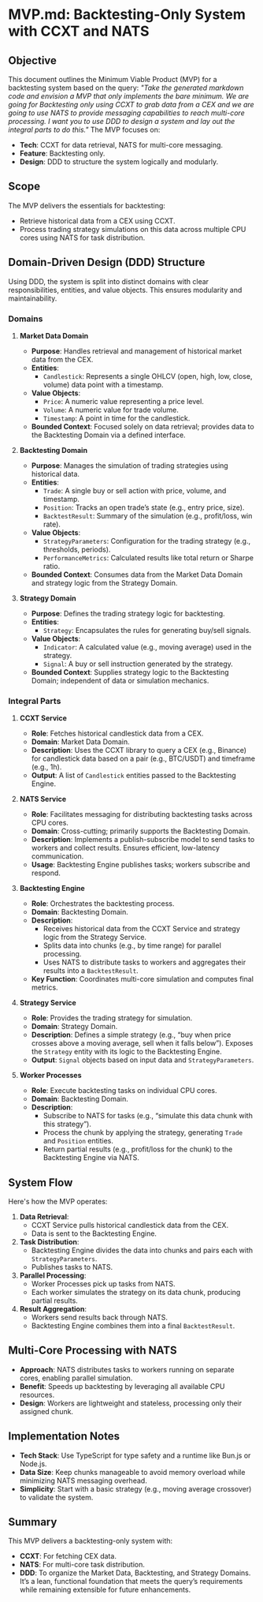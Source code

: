 # MVP.md: Backtesting-Only System with CCXT and NATS

## Objective
This document outlines the Minimum Viable Product (MVP) for a backtesting system based on the query:
*"Take the generated markdown code and envision a MVP that only implements the bare minimum. We are going for Backtesting only using CCXT to grab data from a CEX and we are going to use NATS to provide messaging capabilities to reach multi-core processing. I want you to use DDD to design a system and lay out the integral parts to do this."*
The MVP focuses on:
- **Tech**: CCXT for data retrieval, NATS for multi-core messaging.
- **Feature**: Backtesting only.
- **Design**: DDD to structure the system logically and modularly.

## Scope
The MVP delivers the essentials for backtesting:
- Retrieve historical data from a CEX using CCXT.
- Process trading strategy simulations on this data across multiple CPU cores using NATS for task distribution.

## Domain-Driven Design (DDD) Structure
Using DDD, the system is split into distinct domains with clear responsibilities, entities, and value objects. This ensures modularity and maintainability.

### Domains

1. **Market Data Domain**
   - **Purpose**: Handles retrieval and management of historical market data from the CEX.
   - **Entities**:
     - `Candlestick`: Represents a single OHLCV (open, high, low, close, volume) data point with a timestamp.
   - **Value Objects**:
     - `Price`: A numeric value representing a price level.
     - `Volume`: A numeric value for trade volume.
     - `Timestamp`: A point in time for the candlestick.
   - **Bounded Context**: Focused solely on data retrieval; provides data to the Backtesting Domain via a defined interface.

2. **Backtesting Domain**
   - **Purpose**: Manages the simulation of trading strategies using historical data.
   - **Entities**:
     - `Trade`: A single buy or sell action with price, volume, and timestamp.
     - `Position`: Tracks an open trade’s state (e.g., entry price, size).
     - `BacktestResult`: Summary of the simulation (e.g., profit/loss, win rate).
   - **Value Objects**:
     - `StrategyParameters`: Configuration for the trading strategy (e.g., thresholds, periods).
     - `PerformanceMetrics`: Calculated results like total return or Sharpe ratio.
   - **Bounded Context**: Consumes data from the Market Data Domain and strategy logic from the Strategy Domain.

3. **Strategy Domain**
   - **Purpose**: Defines the trading strategy logic for backtesting.
   - **Entities**:
     - `Strategy`: Encapsulates the rules for generating buy/sell signals.
   - **Value Objects**:
     - `Indicator`: A calculated value (e.g., moving average) used in the strategy.
     - `Signal`: A buy or sell instruction generated by the strategy.
   - **Bounded Context**: Supplies strategy logic to the Backtesting Domain; independent of data or simulation mechanics.

### Integral Parts

1. **CCXT Service**
   - **Role**: Fetches historical candlestick data from a CEX.
   - **Domain**: Market Data Domain.
   - **Description**: Uses the CCXT library to query a CEX (e.g., Binance) for candlestick data based on a pair (e.g., BTC/USDT) and timeframe (e.g., 1h).
   - **Output**: A list of `Candlestick` entities passed to the Backtesting Engine.

2. **NATS Service**
   - **Role**: Facilitates messaging for distributing backtesting tasks across CPU cores.
   - **Domain**: Cross-cutting; primarily supports the Backtesting Domain.
   - **Description**: Implements a publish-subscribe model to send tasks to workers and collect results. Ensures efficient, low-latency communication.
   - **Usage**: Backtesting Engine publishes tasks; workers subscribe and respond.

3. **Backtesting Engine**
   - **Role**: Orchestrates the backtesting process.
   - **Domain**: Backtesting Domain.
   - **Description**:
     - Receives historical data from the CCXT Service and strategy logic from the Strategy Service.
     - Splits data into chunks (e.g., by time range) for parallel processing.
     - Uses NATS to distribute tasks to workers and aggregates their results into a `BacktestResult`.
   - **Key Function**: Coordinates multi-core simulation and computes final metrics.

4. **Strategy Service**
   - **Role**: Provides the trading strategy for simulation.
   - **Domain**: Strategy Domain.
   - **Description**: Defines a simple strategy (e.g., “buy when price crosses above a moving average, sell when it falls below”). Exposes the `Strategy` entity with its logic to the Backtesting Engine.
   - **Output**: `Signal` objects based on input data and `StrategyParameters`.

5. **Worker Processes**
   - **Role**: Execute backtesting tasks on individual CPU cores.
   - **Domain**: Backtesting Domain.
   - **Description**:
     - Subscribe to NATS for tasks (e.g., “simulate this data chunk with this strategy”).
     - Process the chunk by applying the strategy, generating `Trade` and `Position` entities.
     - Return partial results (e.g., profit/loss for the chunk) to the Backtesting Engine via NATS.

## System Flow
Here's how the MVP operates:
1. **Data Retrieval**:
   - CCXT Service pulls historical candlestick data from the CEX.
   - Data is sent to the Backtesting Engine.
2. **Task Distribution**:
   - Backtesting Engine divides the data into chunks and pairs each with `StrategyParameters`.
   - Publishes tasks to NATS.
3. **Parallel Processing**:
   - Worker Processes pick up tasks from NATS.
   - Each worker simulates the strategy on its data chunk, producing partial results.
4. **Result Aggregation**:
   - Workers send results back through NATS.
   - Backtesting Engine combines them into a final `BacktestResult`.

## Multi-Core Processing with NATS
- **Approach**: NATS distributes tasks to workers running on separate cores, enabling parallel simulation.
- **Benefit**: Speeds up backtesting by leveraging all available CPU resources.
- **Design**: Workers are lightweight and stateless, processing only their assigned chunk.

## Implementation Notes
- **Tech Stack**: Use TypeScript for type safety and a runtime like Bun.js or Node.js.
- **Data Size**: Keep chunks manageable to avoid memory overload while minimizing NATS messaging overhead.
- **Simplicity**: Start with a basic strategy (e.g., moving average crossover) to validate the system.

## Summary
This MVP delivers a backtesting-only system with:
- **CCXT**: For fetching CEX data.
- **NATS**: For multi-core task distribution.
- **DDD**: To organize the Market Data, Backtesting, and Strategy Domains.
It’s a lean, functional foundation that meets the query’s requirements while remaining extensible for future enhancements.
